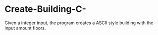 # Create-Building-C-
Given a integer input, the program creates a ASCII style building with the input amount floors.
